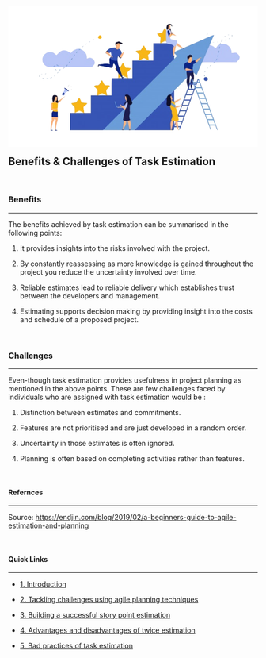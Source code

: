 ![Benefits](./icons/Benefits.png)
<h2  style="display:inline;"> Benefits & Challenges of Task Estimation
</h2>

&nbsp;

### **Benefits**
---
The benefits achieved by task estimation can be summarised in the following points:

1. It provides insights into the risks involved with the project.

2. By constantly reassessing as more knowledge is gained throughout the project you reduce the uncertainty involved over time.

3. Reliable estimates lead to reliable delivery which establishes trust between the developers and management.

4. Estimating supports decision making by providing insight into the costs and schedule of a proposed project.


&nbsp;

### **Challenges**
---
Even-though task estimation provides usefulness in project planning as mentioned in the above points. These are few challenges faced by individuals who are assigned with task estimation would be :

1. Distinction between estimates and commitments.

2. Features are not prioritised and are just developed in a random order.

3. Uncertainty in those estimates is often ignored.

4. Planning is often based on completing activities rather than features.


&nbsp;

#### **Refernces**
---
Source: https://endjin.com/blog/2019/02/a-beginners-guide-to-agile-estimation-and-planning


&nbsp;

#### **Quick Links**
---
- [1. Introduction](../Introduction.md)

- [2. Tackling challenges using agile planning techniques](Tackling_Challenges.md)

- [3. Building a successful story point estimation](Building_estimation.md)

- [4. Advantages and disadvantages of twice estimation](Advantages_Disadvantages.md)

- [5. Bad practices of task estimation](Bad_practices.md)
